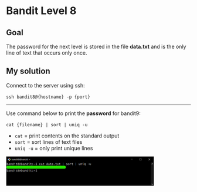 # Bandit Level 8

## Goal

The password for the next level is stored in the file **data.txt** and is the only line of text that occurs only once.

## My solution

Connect to the server using ssh:

```
ssh bandit8@{hostname} -p {port}
```

---

Use command below to print the **password** for bandit9:

```
cat {filename} | sort | uniq -u
```

- `cat` = print contents on the standard output
- `sort` = sort lines of text files
- `uniq -u` = only print unique lines

<div>
    <img src="1.png" width=80% />
</div>

